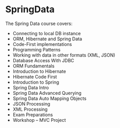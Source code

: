 # SpringData

The Spring Data course covers:
- Connecting to local DB instance
- ORM, Hibernate and Spring Data
- Code-First implementations
- Programming Patterns
- Working with data in other formats (XML, JSON)
- Database Access With JDBC
- ORM Fundamentals
- Introduction to Hibernate
- Hibernate Code First
- Introduction to Spring
- Spring Data Intro
- Spring Data Advanced Querying
- Spring Data Auto Mapping Objects
- JSON Processing
- XML Processing
- Exam Preparations
- Workshop – MVC Project
